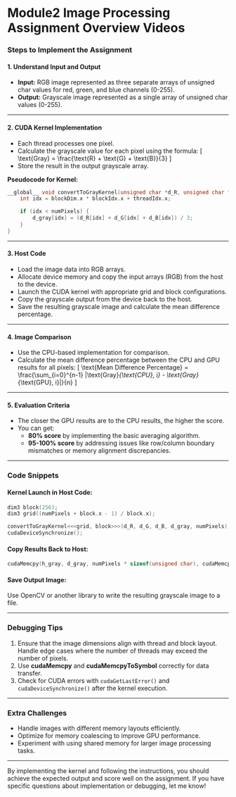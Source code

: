 # Module2 Image Processing Assignment Overview Videos

### **Steps to Implement the Assignment**

#### 1. **Understand Input and Output**
   - **Input:** RGB image represented as three separate arrays of unsigned char values for red, green, and blue channels (0-255).
   - **Output:** Grayscale image represented as a single array of unsigned char values (0-255).

---

#### 2. **CUDA Kernel Implementation**
   - Each thread processes one pixel. 
   - Calculate the grayscale value for each pixel using the formula:
     \[
     \text{Gray} = \frac{\text{R} + \text{G} + \text{B}}{3}
     \]
   - Store the result in the output grayscale array.

   **Pseudocode for Kernel:**
   ```cpp
   __global__ void convertToGrayKernel(unsigned char *d_R, unsigned char *d_G, unsigned char *d_B, unsigned char *d_gray, int numPixels) {
       int idx = blockDim.x * blockIdx.x + threadIdx.x;

       if (idx < numPixels) {
           d_gray[idx] = (d_R[idx] + d_G[idx] + d_B[idx]) / 3;
       }
   }
   ```

---

#### 3. **Host Code**
   - Load the image data into RGB arrays.
   - Allocate device memory and copy the input arrays (RGB) from the host to the device.
   - Launch the CUDA kernel with appropriate grid and block configurations.
   - Copy the grayscale output from the device back to the host.
   - Save the resulting grayscale image and calculate the mean difference percentage.

---

#### 4. **Image Comparison**
   - Use the CPU-based implementation for comparison.
   - Calculate the mean difference percentage between the CPU and GPU results for all pixels:
     \[
     \text{Mean Difference Percentage} = \frac{\sum_{i=0}^{n-1} |\text{Gray}_{\text{CPU}, i} - \text{Gray}_{\text{GPU}, i}|}{n}
     \]

---

#### 5. **Evaluation Criteria**
   - The closer the GPU results are to the CPU results, the higher the score.
   - You can get:
     - **80% score** by implementing the basic averaging algorithm.
     - **95-100% score** by addressing issues like row/column boundary mismatches or memory alignment discrepancies.

---

### **Code Snippets**

#### Kernel Launch in Host Code:
```cpp
dim3 block(256);
dim3 grid((numPixels + block.x - 1) / block.x);

convertToGrayKernel<<<grid, block>>>(d_R, d_G, d_B, d_gray, numPixels);
cudaDeviceSynchronize();
```

#### Copy Results Back to Host:
```cpp
cudaMemcpy(h_gray, d_gray, numPixels * sizeof(unsigned char), cudaMemcpyDeviceToHost);
```

#### Save Output Image:
Use OpenCV or another library to write the resulting grayscale image to a file.

---

### **Debugging Tips**
1. Ensure that the image dimensions align with thread and block layout. Handle edge cases where the number of threads may exceed the number of pixels.
2. Use **cudaMemcpy** and **cudaMemcpyToSymbol** correctly for data transfer.
3. Check for CUDA errors with `cudaGetLastError()` and `cudaDeviceSynchronize()` after the kernel execution.

---

### **Extra Challenges**
- Handle images with different memory layouts efficiently.
- Optimize for memory coalescing to improve GPU performance.
- Experiment with using shared memory for larger image processing tasks.

---

By implementing the kernel and following the instructions, you should achieve the expected output and score well on the assignment. If you have specific questions about implementation or debugging, let me know!

